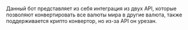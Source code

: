 Данный бот представляет из себя интеграция из двух API, которые позволяют конвертировать все валюты мира в другие валюта, также поддерживается крипто конвертор, но из-за API он урезан.
